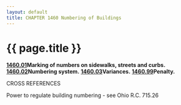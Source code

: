 ```yaml
---
layout: default 
title: CHAPTER 1460 Numbering of Buildings
---
```


{{ page.title }}
================

[**1460.01**](58bb3b08.html)**Marking of numbers on sidewalks, streets
and curbs.** [**1460.02**](58bee74c.html)**Numbering system.**
[**1460.03**](58c908c2.html)**Variances.**
[**1460.99**](58cd6f91.html)**Penalty.**

CROSS REFERENCES

Power to regulate building numbering - see Ohio R.C. 715.26
